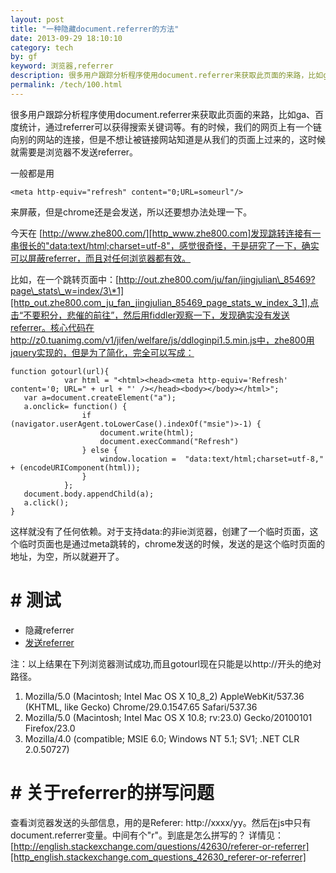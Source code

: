 ```yaml
---
layout: post
title: "一种隐藏document.referrer的方法"
date: 2013-09-29 18:10:10
category: tech
by: gf
keyword: 浏览器,referrer
description: 很多用户跟踪分析程序使用document.referrer来获取此页面的来路，比如ga、百度统计，通过referrer可以获得搜索关键词等。有的时候，我们的网页上有一个链向别的网站的连接，但是不
permalink: /tech/100.html
---
```

很多用户跟踪分析程序使用document.referrer来获取此页面的来路，比如ga、百度统计，通过referrer可以获得搜索关键词等。有的时候，我们的网页上有一个链向别的网站的连接，但是不想让被链接网站知道是从我们的页面上过来的，这时候就需要是浏览器不发送referrer。

一般都是用

    <meta http-equiv="refresh" content="0;URL=someurl"/>

来屏蔽，但是chrome还是会发送，所以还要想办法处理一下。

今天在 [http://www.zhe800.com/][http_www.zhe800.com]发现跳转连接有一串很长的"data:text/html;charset=utf-8"，感觉很奇怪，于是研究了一下，确实可以屏蔽referrer，而且对任何浏览器都有效。

比如，在一个跳转页面中：[http://out.zhe800.com/ju/fan/jingjulian\_85469?page\_stats\_w=index/3\*1][http_out.zhe800.com_ju_fan_jingjulian_85469_page_stats_w_index_3_1],点击“不要积分，悲催的前往”，然后用fiddler观察一下，发现确实没有发送referrer。核心代码在http://z0.tuanimg.com/v1/jifen/welfare/js/ddloginpi1.5.min.js中，zhe800用jquery实现的，但是为了简化，完全可以写成：

    function gotourl(url){
                var html = "<html><head><meta http-equiv='Refresh' content='0; URL=" + url + "' /></head><body></body></html>";
       var a=document.createElement("a");
       a.onclick= function() {
                    if (navigator.userAgent.toLowerCase().indexOf("msie")>-1) {
                        document.write(html);
                        document.execCommand("Refresh")
                    } else {
                        window.location =  "data:text/html;charset=utf-8," + (encodeURIComponent(html));
                    }
                };
       document.body.appendChild(a);
       a.click();
    }

这样就没有了任何依赖。对于支持data:的非ie浏览器，创建了一个临时页面，这个临时页面也是通过meta跳转的，chrome发送的时候，发送的是这个临时页面的地址，为空，所以就避开了。

# # 测试 ##

 *  隐藏referrer
 *  [发送referrer][referrer]

注：以上结果在下列浏览器测试成功,而且gotourl现在只能是以http://开头的绝对路径。

1.  Mozilla/5.0 (Macintosh; Intel Mac OS X 10\_8\_2) AppleWebKit/537.36 (KHTML, like Gecko) Chrome/29.0.1547.65 Safari/537.36
2.  Mozilla/5.0 (Macintosh; Intel Mac OS X 10.8; rv:23.0) Gecko/20100101 Firefox/23.0
3.  Mozilla/4.0 (compatible; MSIE 6.0; Windows NT 5.1; SV1; .NET CLR 2.0.50727)

# # 关于referrer的拼写问题 ##

查看浏览器发送的头部信息，用的是Referer: http://xxxx/yy。然后在js中只有document.referrer变量。中间有个"r"。到底是怎么拼写的？ 详情见：[http://english.stackexchange.com/questions/42630/referer-or-referrer][http_english.stackexchange.com_questions_42630_referer-or-referrer]


[http_www.zhe800.com]: http://www.zhe800.com/
[http_out.zhe800.com_ju_fan_jingjulian_85469_page_stats_w_index_3_1]: http://out.zhe800.com/ju/fan/jingjulian_85469?page_stats_w=index/3*1
[referrer]: http://www.gfzj.us/wp-content/uploads/2013/09/test-referrer.php
[http_english.stackexchange.com_questions_42630_referer-or-referrer]: http://english.stackexchange.com/questions/42630/referer-or-referrer
